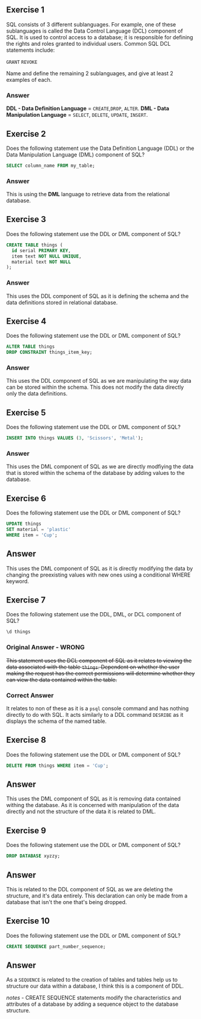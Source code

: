 ## Exercise 1

SQL consists of 3 different sublanguages. For example, one of these sublanguages is called the Data Control Language (DCL) component of SQL. It is used to control access to a database; it is responsible for defining the rights and roles granted to individual users. Common SQL DCL statements include:

`GRANT`
`REVOKE`

Name and define the remaining 2 sublanguages, and give at least 2 examples of each.

### Answer

**DDL - Data Definition Language** = `CREATE`,`DROP`, `ALTER`.
**DML - Data Manipulation Language** = `SELECT`, `DELETE`, `UPDATE`, `INSERT`. 

## Exercise 2

Does the following statement use the Data Definition Language (DDL) or the Data Manipulation Language (DML) component of SQL?

```SQL
SELECT column_name FROM my_table;
```

### Answer
This is using the **DML** language to retrieve data from the relational database.

## Exercise 3

Does the following statement use the DDL or DML component of SQL?

```SQL
CREATE TABLE things (
  id serial PRIMARY KEY,
  item text NOT NULL UNIQUE,
  material text NOT NULL
);
```

### Answer
This uses the DDL component of SQL as it is defining the schema and the data definitions stored in relational database. 


## Exercise 4

Does the following statement use the DDL or DML component of SQL?

```SQL
ALTER TABLE things
DROP CONSTRAINT things_item_key;
```
### Answer
This uses the DDL component of SQL as we are manipulating the way data can be stored within the schema. This does not modify the data directly only the data definitions.


## Exercise 5

Does the following statement use the DDL or DML component of SQL?

```SQL
INSERT INTO things VALUES (3, 'Scissors', 'Metal');
```

### Answer
This uses the DML component of SQL as we are directly modfiying the data that is stored within the schema of the database by adding values to the database.


## Exercise 6

Does the following statement use the DDL or DML component of SQL?

```SQL
UPDATE things
SET material = 'plastic'
WHERE item = 'Cup';
```

## Answer 
This uses the DML component of SQL as it is directly modifying the data by changing the preexisting values with new ones using a conditional WHERE keyword. 


## Exercise 7

Does the following statement use the DDL, DML, or DCL component of SQL?

```SQL
\d things
```

### Original Answer - WRONG
~~This statement uses the DCL component of SQL as it relates to viewing the data associated with the table `things`. Dependent on whether the user making the request has the correct permissions will determine whether they can view the data contained within the table.~~

### Correct Answer
It relates to non of these as it is a `psql` console command and has nothing directly to do with SQL. It acts similarly to a DDL command `DESRIBE` as it displays the schema of the named table. 


## Exercise 8

Does the following statement use the DDL or DML component of SQL?

```SQL
DELETE FROM things WHERE item = 'Cup';
```

## Answer
This uses the DML component of SQL as it is removing data contained withing the database. As it is concerned with manipulation of the data directly and not the structure of the data it is related to DML. 

## Exercise 9 

Does the following statement use the DDL or DML component of SQL?

```SQL
DROP DATABASE xyzzy;
```

## Answer
This is related to the DDL component of SQL as we are deleting the structure, and it's data entirely. This declaration can only be made from a database that isn't the one that's being dropped. 

## Exercise 10

Does the following statement use the DDL or DML component of SQL?

```SQL
CREATE SEQUENCE part_number_sequence;
```

## Answer

As a `SEQUENCE` is related to the creation of tables and tables help us to structure our data within a database, I think this is a component of DDL. 

*notes* - CREATE SEQUENCE statements modify the characteristics and attributes of a database by adding a sequence object to the database structure. 